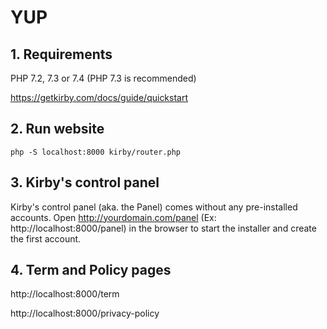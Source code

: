 # YUP

## 1. Requirements
PHP 7.2, 7.3 or 7.4
(PHP 7.3 is recommended)

https://getkirby.com/docs/guide/quickstart

## 2. Run website
```
php -S localhost:8000 kirby/router.php
```

## 3. Kirby's control panel
Kirby's control panel (aka. the Panel) comes without any pre-installed accounts. Open http://yourdomain.com/panel (Ex: http://localhost:8000/panel) in the browser to start the installer and create the first account.

## 4. Term and Policy pages
http://localhost:8000/term

http://localhost:8000/privacy-policy
